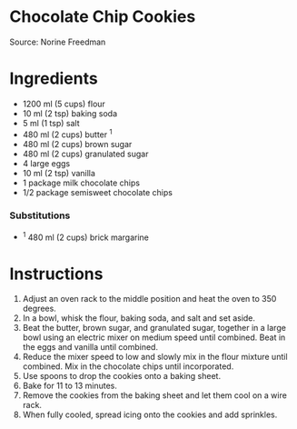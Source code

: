 # Chocolate Chip Cookies

Source: Norine Freedman

# Ingredients
* 1200 ml (5 cups) flour
* 10 ml (2 tsp) baking soda
* 5 ml (1 tsp) salt
* 480 ml (2 cups) butter <sup>1</sup>
* 480 ml (2 cups) brown sugar
* 480 ml (2 cups) granulated sugar
* 4 large eggs
* 10 ml (2 tsp) vanilla
* 1 package milk chocolate chips
* 1/2 package semisweet chocolate chips

### Substitutions
* <sup>1</sup> 480 ml (2 cups) brick margarine

# Instructions
1. Adjust an oven rack to the middle position and heat the oven to 350 degrees.
1. In a bowl, whisk the flour, baking soda, and salt and set aside.
1. Beat the butter, brown sugar, and granulated sugar, together in a large bowl using an electric mixer on medium speed until combined. Beat in the eggs and vanilla until combined.
1. Reduce the mixer speed to low and slowly mix in the flour mixture until combined. Mix in the chocolate chips until incorporated.
1. Use spoons to drop the cookies onto a baking sheet.
1. Bake for 11 to 13 minutes.
1. Remove the cookies from the baking sheet and let them cool on a wire rack.
1. When fully cooled, spread icing onto the cookies and add sprinkles.
